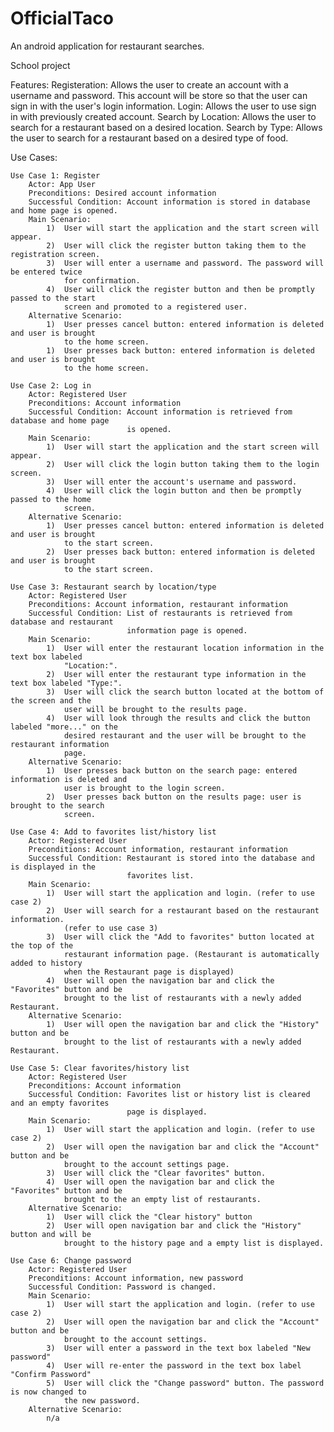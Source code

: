 # OfficialTaco
An android application for restaurant searches.

School project

Features:
    Registeration: Allows the user to create an account with a username and password. This 
                   account will be store so that the user can sign in with the user's login 
                   information.
    Login: Allows the user to use sign in with previously created account. 
    Search by Location: Allows the user to search for a restaurant based on a desired location.
    Search by Type: Allows the user to search for a restaurant based on a desired type of food.
    
Use Cases:

    Use Case 1: Register 
        Actor: App User
        Preconditions: Desired account information
        Successful Condition: Account information is stored in database and home page is opened.
        Main Scenario:    
            1)	User will start the application and the start screen will appear.
            2)	User will click the register button taking them to the registration screen.
            3)	User will enter a username and password. The password will be entered twice 
                for confirmation.
            4)  User will click the register button and then be promptly passed to the start 
                screen and promoted to a registered user.
        Alternative Scenario:
            1)  User presses cancel button: entered information is deleted and user is brought 
                to the home screen.
            1)  User presses back button: entered information is deleted and user is brought 
                to the home screen.

    Use Case 2: Log in
        Actor: Registered User
        Preconditions: Account information
        Successful Condition: Account information is retrieved from database and home page 
                              is opened. 
        Main Scenario:    
            1)	User will start the application and the start screen will appear.
            2)	User will click the login button taking them to the login screen.
            3)	User will enter the account's username and password.
            4)  User will click the login button and then be promptly passed to the home 
                screen.
        Alternative Scenario:
            1)  User presses cancel button: entered information is deleted and user is brought 
                to the start screen.
            2)  User presses back button: entered information is deleted and user is brought 
                to the start screen.

    Use Case 3: Restaurant search by location/type
        Actor: Registered User
        Preconditions: Account information, restaurant information
        Successful Condition: List of restaurants is retrieved from database and restaurant
                              information page is opened.
        Main Scenario:  
            1)  User will enter the restaurant location information in the text box labeled 
                "Location:".
            2)  User will enter the restaurant type information in the text box labeled "Type:".
            3)  User will click the search button located at the bottom of the screen and the 
                user will be brought to the results page.
            4)  User will look through the results and click the button labeled "more..." on the
                desired restaurant and the user will be brought to the restaurant information 
                page.
        Alternative Scenario:
            1)  User presses back button on the search page: entered information is deleted and 
                user is brought to the login screen.
            2)  User presses back button on the results page: user is brought to the search 
                screen.
            
    Use Case 4: Add to favorites list/history list
        Actor: Registered User
        Preconditions: Account information, restaurant information
        Successful Condition: Restaurant is stored into the database and is displayed in the
                              favorites list.
        Main Scenario:    
            1)	User will start the application and login. (refer to use case 2)
            2)	User will search for a restaurant based on the restaurant information. 
                (refer to use case 3)
            3)	User will click the "Add to favorites" button located at the top of the 
                restaurant information page. (Restaurant is automatically added to history
                when the Restaurant page is displayed)
            4)  User will open the navigation bar and click the "Favorites" button and be 
                brought to the list of restaurants with a newly added Restaurant.
        Alternative Scenario:
            1)  User will open the navigation bar and click the "History" button and be 
                brought to the list of restaurants with a newly added Restaurant.
                      
    Use Case 5: Clear favorites/history list
        Actor: Registered User
        Preconditions: Account information
        Successful Condition: Favorites list or history list is cleared and an empty favorites 
                              page is displayed.
        Main Scenario:    
            1)	User will start the application and login. (refer to use case 2)
            2)	User will open the navigation bar and click the "Account" button and be 
                brought to the account settings page.
            3)  User will click the "Clear favorites" button.
            4)  User will open the navigation bar and click the "Favorites" button and be 
                brought to the an empty list of restaurants.
        Alternative Scenario:
            1)  User will click the "Clear history" button
            2)  User will open navigation bar and click the "History" button and will be 
                brought to the history page and a empty list is displayed.
            
    Use Case 6: Change password
        Actor: Registered User
        Preconditions: Account information, new password
        Successful Condition: Password is changed.
        Main Scenario:    
            1)	User will start the application and login. (refer to use case 2)
            2)	User will open the navigation bar and click the "Account" button and be 
                brought to the account settings.
            3)  User will enter a password in the text box labeled "New password"
            4)  User will re-enter the password in the text box label "Confirm Password"
            5)  User will click the "Change password" button. The password is now changed to
                the new password.
        Alternative Scenario:
            n/a
            
